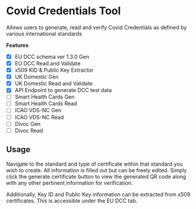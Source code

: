 # Covid Credentials Tool

Allows users to generate, read and verify Covid Credentials as defined by various international standards

**Features**

- [x] EU DCC schema ver 1.3.0 Gen
- [x] EU DCC Read and Validate
- [x] x509 KID & Public Key Extractor
- [x] UK Domestic Gen
- [x] UK Domestic Read and Validate
- [x] API Endpoint to generate DCC test data
- [ ] Smart Health Cards Gen
- [ ] Smart Health Cards Read
- [ ] ICAO VDS-NC Gen
- [ ] ICAO VDS-NC Read
- [ ] Divoc Gen
- [ ] Divoc Read

## Usage

Navigate to the standard and type of certificate within that standard you wish to create. All information is filled out but can be freely edited. Simply click the generate certificate button to view the generated QR code along with any other pertinent information for verification.

Additionally, Key ID and Public Key information can be extracted from x509 certificates. This is accessible under the EU DCC tab.
